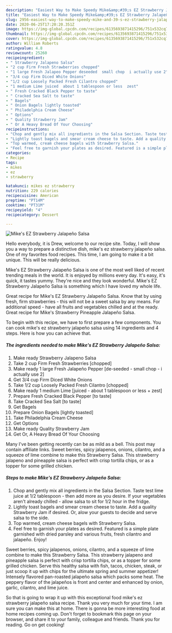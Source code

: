 ```yaml
---
description: "Easiest Way to Make Speedy Mike&amp;#39;s EZ Strawberry Jalapeño Salsa"
title: "Easiest Way to Make Speedy Mike&amp;#39;s EZ Strawberry Jalapeño Salsa"
slug: 2956-easiest-way-to-make-speedy-mike-and-39-s-ez-strawberry-jalapeno-salsa
date: 2020-06-25T17:20:20.351Z
image: https://img-global.cpcdn.com/recipes/6135693871415296/751x532cq70/mikes-ez-strawberry-jalapeno-salsa-recipe-main-photo.jpg
thumbnail: https://img-global.cpcdn.com/recipes/6135693871415296/751x532cq70/mikes-ez-strawberry-jalapeno-salsa-recipe-main-photo.jpg
cover: https://img-global.cpcdn.com/recipes/6135693871415296/751x532cq70/mikes-ez-strawberry-jalapeno-salsa-recipe-main-photo.jpg
author: William Roberts
ratingvalue: 4.8
reviewcount: 25260
recipeingredient:
- " Strawberry Jalapeno Salsa"
- "2 cup Firm Fresh Strawberries chopped"
- "1 large Fresh Jalapeo Pepper deseeded  small chop  i actually use 2"
- "3/4 cup Firm Diced White Onions"
- "1/2 cup Loosely Packed Fresh Cilantro chopped"
- "1 medium Lime juiced  about 1 tablespoon or less  zest"
- " Fresh Cracked Black Pepper to taste"
- " Cracked Sea Salt to taste"
- " Bagels"
- " Onion Bagels lightly toasted"
- " Philadelphia Cream Cheese"
- " Options"
- " Quality Strawberry Jam"
- " Or A Heavy Bread Of Your Choosing"
recipeinstructions:
- "Chop and gently mix all ingredients in the Salsa Section. Taste test lime juice at 1/2 tablespoon - then add more as you desire. If your vegetables aren&#39;t already chilled - allow salsa to sit for 1/2 hour in the fridge."
- "Lightly toast bagels and smear cream cheese to taste. Add a quality Strawberry Jam if desired. Or, alow your guests to decide and serve salsa to the side."
- "Top warmed, cream cheese bagels with Strawberry Salsa."
- "Feel free to garnish your plates as desired. Featured is a simple plate garnished with dried parsley and various fruits, fresh cilantro and jalapeño. Enjoy!"
categories:
- Recipe
tags:
- mikes
- ez
- strawberry

katakunci: mikes ez strawberry 
nutrition: 229 calories
recipecuisine: American
preptime: "PT14M"
cooktime: "PT31M"
recipeyield: "4"
recipecategory: Dessert

---
```



![Mike&#39;s EZ Strawberry Jalapeño Salsa](https://img-global.cpcdn.com/recipes/6135693871415296/751x532cq70/mikes-ez-strawberry-jalapeno-salsa-recipe-main-photo.jpg)

Hello everybody, it is Drew, welcome to our recipe site. Today, I will show you a way to prepare a distinctive dish, mike&#39;s ez strawberry jalapeño salsa. One of my favorites food recipes. This time, I am going to make it a bit unique. This will be really delicious.

Mike&#39;s EZ Strawberry Jalapeño Salsa is one of the most well liked of recent trending meals in the world. It is enjoyed by millions every day. It's easy, it's quick, it tastes yummy. They're nice and they look wonderful. Mike&#39;s EZ Strawberry Jalapeño Salsa is something which I have loved my whole life.

Great recipe for Mike&#39;s EZ Strawberry Jalapeño Salsa. Know that by using fresh, firm strawberries - this will not be a sweet salsa by any means. For additional speed - have all fruits and vegetables chilled and at the ready. Great recipe for Mike&#39;s Strawberry Pineapple Jalapeño Salsa.


To begin with this recipe, we have to first prepare a few components. You can cook mike&#39;s ez strawberry jalapeño salsa using 14 ingredients and 4 steps. Here is how you can achieve that.

<!--inarticleads1-->

##### The ingredients needed to make Mike&#39;s EZ Strawberry Jalapeño Salsa:

1. Make ready  Strawberry Jalapeno Salsa
1. Take 2 cup Firm Fresh Strawberries [chopped]
1. Make ready 1 large Fresh Jalapeño Pepper [de-seeded - small chop - i actually use 2]
1. Get 3/4 cup Firm Diced White Onions
1. Take 1/2 cup Loosely Packed Fresh Cilantro [chopped]
1. Make ready 1 medium Lime [juiced - about 1 tablespoon or less + zest]
1. Prepare  Fresh Cracked Black Pepper [to taste]
1. Take  Cracked Sea Salt [to taste]
1. Get  Bagels
1. Prepare  Onion Bagels [lightly toasted]
1. Take  Philadelphia Cream Cheese
1. Get  Options
1. Make ready  Quality Strawberry Jam
1. Get  Or, A Heavy Bread Of Your Choosing


Many I&#39;ve been getting recently can be as mild as a bell. This post may contain affiliate links. Sweet berries, spicy jalapenos, onions, cilantro, and a squeeze of lime combine to make this Strawberry Salsa. This strawberry jalapeno and pineapple salsa is perfect with crisp tortilla chips, or as a topper for some grilled chicken. 

<!--inarticleads2-->

##### Steps to make Mike&#39;s EZ Strawberry Jalapeño Salsa:

1. Chop and gently mix all ingredients in the Salsa Section. Taste test lime juice at 1/2 tablespoon - then add more as you desire. If your vegetables aren&#39;t already chilled - allow salsa to sit for 1/2 hour in the fridge.
1. Lightly toast bagels and smear cream cheese to taste. Add a quality Strawberry Jam if desired. Or, alow your guests to decide and serve salsa to the side.
1. Top warmed, cream cheese bagels with Strawberry Salsa.
1. Feel free to garnish your plates as desired. Featured is a simple plate garnished with dried parsley and various fruits, fresh cilantro and jalapeño. Enjoy!


Sweet berries, spicy jalapenos, onions, cilantro, and a squeeze of lime combine to make this Strawberry Salsa. This strawberry jalapeno and pineapple salsa is perfect with crisp tortilla chips, or as a topper for some grilled chicken. Serve this healthy salsa with fish, tacos, chicken, steak, or just scoop it up with chips for the ultimate spring and summer appetizer! Intensely flavored pan-roasted jalapeño salsa which packs some heat. The peppery flavor of the jalapeños is front and center and enhanced by onion, garlic, cilantro, and lime juice. 

So that is going to wrap it up with this exceptional food mike&#39;s ez strawberry jalapeño salsa recipe. Thank you very much for your time. I am sure you can make this at home. There is gonna be more interesting food at home recipes coming up. Don't forget to bookmark this page on your browser, and share it to your family, colleague and friends. Thank you for reading. Go on get cooking!
